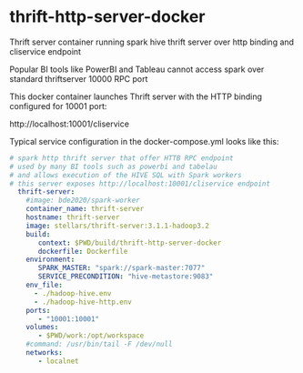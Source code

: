 # thrift-http-server-docker
Thrift server container running spark hive thrift server over http binding and cliservice endpoint

Popular BI tools like PowerBI and Tableau cannot access spark over standard thriftserver 10000 RPC port

This docker container launches Thrift server with the HTTP binding configured for 10001 port:

http://localhost:10001/cliservice

Typical service configuration in the docker-compose.yml looks like this:

```yml
# spark http thrift server that offer HTTB RPC endpoint
# used by many BI tools such as powerbi and tabelau
# and allows execution of the HIVE SQL with Spark workers
# this server exposes http://localhost:10001/cliservice endpoint
  thrift-server:
    #image: bde2020/spark-worker
    container_name: thrift-server
    hostname: thrift-server
    image: stellars/thrift-server:3.1.1-hadoop3.2
    build:
       context: $PWD/build/thrift-http-server-docker
       dockerfile: Dockerfile
    environment:
       SPARK_MASTER: "spark://spark-master:7077"
       SERVICE_PRECONDITION: "hive-metastore:9083"
    env_file:
      - ./hadoop-hive.env
      - ./hadoop-hive-http.env
    ports:
       - "10001:10001"
    volumes:
       - $PWD/work:/opt/workspace
    #command: /usr/bin/tail -F /dev/null
    networks:
       - localnet
```

